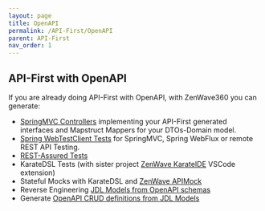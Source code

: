 ```yaml
---
layout: page
title: OpenAPI
permalink: /API-First/OpenAPI
parent: API-First
nav_order: 1
---
```


## API-First with OpenAPI

If you are already doing API-First with OpenAPI, with ZenWave360 you can generate:

- [SpringMVC Controllers](/zenwave-code-generator/plugins/jdl-openapi-controllers/) implementing your API-First generated interfaces and Mapstruct Mappers for your DTOs-Domain model.
- [Spring WebTestClient Tests](https://zenwave360.github.io/zenwave-code-generator/plugins/openapi-spring-webtestclient/) for SpringMVC, Spring WebFlux or remote REST API Testing.
- [REST-Assured Tests](https://zenwave360.github.io/zenwave-code-generator/plugins/openapi-rest-assured/)
- KarateDSL Tests (with sister project [ZenWave KarateIDE](https://github.com/ZenWave360/karate-ide) VSCode extension)
- Stateful Mocks with KarateDSL and [ZenWave APIMock](https://github.com/ZenWave360/zenwave-apimock)
- Reverse Engineering [JDL Models from OpenAPI schemas](https://zenwave360.github.io/zenwave-code-generator/plugins/jdl-to-openapi/#openapi-to-jdl)
- Generate [OpenAPI CRUD definitions from JDL Models](https://zenwave360.github.io/zenwave-code-generator/plugins/jdl-to-openapi/)
